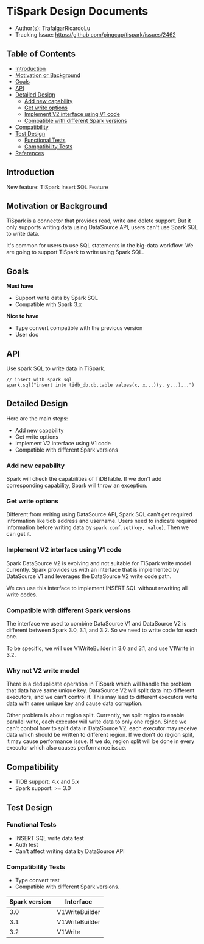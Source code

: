 # TiSpark Design Documents

- Author(s): TrafalgarRicardoLu
- Tracking Issue: https://github.com/pingcap/tispark/issues/2462

## Table of Contents
- [Introduction](#introduction)
- [Motivation or Background](#motivation-or-background)
- [Goals](#goals)
- [API](#api)
- [Detailed Design](#detailed-design)
  * [Add new capability](#add-new-capability)
  * [Get write options](#get-write-options)
  * [Implement V2 interface using V1 code](#implement-v2-interface-using-v1-code)
  * [Compatible with different Spark versions](#compatible-with-different-spark-versions)
- [Compatibility](#compatibility)
- [Test Design](#test-design)
  * [Functional Tests](#functional-tests)
  * [Compatibility Tests](#compatibility-tests)
- [References](#references)

## Introduction

New feature: TiSpark Insert SQL Feature

## Motivation or Background

TiSpark is a connector that provides read, write and delete support.
But it only supports writing data using DataSource API, users can't use Spark SQL to write data.

It's common for users to use SQL statements in the big-data workflow. We are going to support TiSpark to
write using Spark SQL.

## Goals
**Must have**
- Support write data by Spark SQL
- Compatible with Spark 3.x

**Nice to have**
- Type convert compatible with the previous version
- User doc

## API
Use spark SQL to write data in TiSpark.
```
// insert with spark sql
spark.sql("insert into tidb_db.db.table values(x, x...)(y, y...)...")
```

## Detailed Design
Here are the main steps:
- Add new capability
- Get write options
- Implement V2 interface using V1 code
- Compatible with different Spark versions

### Add new capability
Spark will check the capabilities of TiDBTable. If we don't add corresponding capability, Spark will throw an exception.

### Get write options
Different from writing using DataSource API, Spark SQL can't get required information like tidb address and username.
Users need to indicate required information before writing data by `spark.conf.set(key, value)`.
Then we can get it.

### Implement V2 interface using V1 code
Spark DataSource V2 is evolving and not suitable for TiSpark write model currently.
Spark provides us with an interface that is implemented by DataSource V1 and leverages the DataSource V2 write code path.

We can use this interface to implement INSERT SQL without rewriting all write codes.

### Compatible with different Spark versions
The interface we used to combine DataSource V1 and DataSource V2 is different between
Spark 3.0, 3.1, and 3.2. So we need to write code for each one.

To be specific, we will use V1WriteBuilder  in 3.0 and 3.1, and use V1Write in 3.2.

### Why not V2 write model
There is a deduplicate operation in TiSpark which will handle the problem that data have same unique key.
DataSource V2 will split data into different executors, and we can't control it. This may lead to different
executors write data with same unique key and cause data corruption.

Other problem is about region split. Currently, we split region to enable parallel write, each executor will write data to only one
region. Since we can't control how to split data in DataSource V2, each executor may receive data which
should be written to different region. If we don't do region split, it may cause performance issue. If we do, region split will be
done in every executor which also causes performance issue.


## Compatibility
- TiDB support: 4.x and 5.x
- Spark support: >= 3.0

## Test Design

### Functional Tests
- INSERT SQL write data test
- Auth test
- Can't affect writing data by DataSource API

### Compatibility Tests
- Type convert test
- Compatible with different Spark versions.

| Spark version | Interface      |
|---------------|----------------|
| 3.0           | V1WriteBuilder | 
| 3.1           | V1WriteBuilder |
| 3.2           | V1Write        | 
